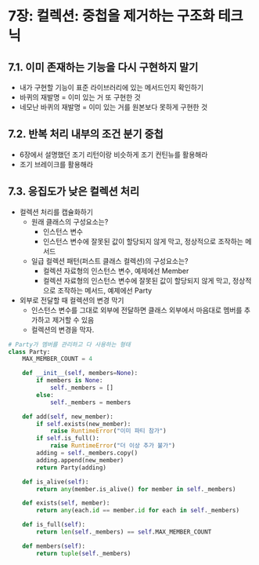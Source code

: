 # 7장: 컬렉션: 중첩을 제거하는 구조화 테크닉

## 7.1. 이미 존재하는 기능을 다시 구현하지 말기

- 내가 구현할 기능이 표준 라이브러리에 있는 메서드인지 확인하기
- 바퀴의 재발명 = 이미 있는 거 또 구현한 것
- 네모난 바퀴의 재발명 = 이미 있는 거를 원본보다 못하게 구현한 것

## 7.2. 반복 처리 내부의 조건 분기 중첩

- 6장에서 설명했던 조기 리턴이랑 비슷하게 조기 컨틴뉴를 활용해라
- 조기 브레이크를 활용해라

## 7.3. 응집도가 낮은 컬렉션 처리

- 컬렉션 처리를 캡슐화하기
    - 원래 클래스의 구성요소는?
        - 인스턴스 변수
        - 인스턴스 변수에 잘못된 값이 할당되지 않게 막고, 정상적으로 조작하는 메서드
    - 일급 컬렉션 패턴(퍼스트 클래스 컬렉션)의 구성요소는?
        - 컬렉션 자료형의 인스턴스 변수, 예제에선 Member
        - 컬렉션 자료형의 인스턴스 변수에 잘못된 값이 할당되지 않게 막고, 정상적으로 조작하는 메서드, 예제에선 Party
- 외부로 전달할 때 컬렉션의 변경 막기
    - 인스턴스 변수를 그대로 외부에 전달하면 클래스 외부에서 마음대로 멤버를 추가하고 제거할 수 있음
    - 컬렉션의 변경을 막자.

```python
# Party가 멤버를 관리하고 다 사용하는 형태
class Party:
    MAX_MEMBER_COUNT = 4

    def __init__(self, members=None):
        if members is None:
            self._members = []
        else:
            self._members = members

    def add(self, new_member):
        if self.exists(new_member):
            raise RuntimeError("이미 파티 참가")
        if self.is_full():
            raise RuntimeError("더 이상 추가 불가")
        adding = self._members.copy()
        adding.append(new_member)
        return Party(adding)

    def is_alive(self):
        return any(member.is_alive() for member in self._members)

    def exists(self, member):
        return any(each.id == member.id for each in self._members)

    def is_full(self):
        return len(self._members) == self.MAX_MEMBER_COUNT

    def members(self):
        return tuple(self._members)
	
```